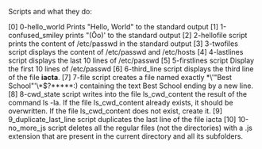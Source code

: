 Scripts and what they do: 

[0] 0-hello_world Prints "Hello, World" to the standard output
[1] 1-confused_smiley prints "(Ôo)'    to the standard output
[2] 2-hellofile script prints the content of /etc/passwd in the standard output
[3] 3-twofiles script displays the content of /etc/passwd and /etc/hosts
[4] 4-lastlines script displays the last 10 lines of /etc/passwd
[5] 5-firstlines script Display the first 10 lines of /etc/passwd
[6] 6-third_line script displays the third line of the file **iacta**.
[7] 7-file script creates a file named exactly \*\\'"Best School"\'\\*$\?\*\*\*\*\*:) containing the text Best School ending by a new line.
[8] 8-cwd_state script writes into the file ls_cwd_content the result of the command ls -la. If the file ls_cwd_content already exists, it should be overwritten. If the file ls_cwd_content does not exist, create it.
[9] 9_duplicate_last_line script duplicates the last line of the file iacta
[10] 10-no_more_js script deletes all the regular files (not the directories) with a .js extension that are present in the current directory and all its subfolders.


